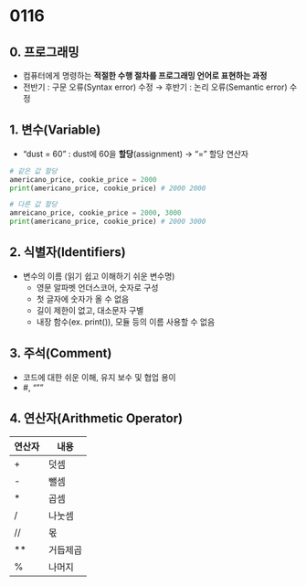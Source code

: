 # 0116

## 0. 프로그래밍

- 컴퓨터에게 명령하는 **적절한 수행 절차를 프로그래밍 언어로 표현하는 과정**
- 전반기 : 구문 오류(Syntax error) 수정 → 후반기 : 논리 오류(Semantic error) 수정

## 1. 변수(Variable)

- “dust = 60” : dust에 60을 ********************************************할당********************************************(assignment) → “=” 할당 연산자

```python
# 같은 값 할당
americano_price, cookie_price = 2000
print(americano_price, cookie_price) # 2000 2000

# 다른 값 할당
amreicano_price, cookie_price = 2000, 3000
print(americano_price, cookie_price) # 2000 3000
```

## 2. 식별자(Identifiers)

- 변수의 이름 (읽기 쉽고 이해하기 쉬운 변수명)
    - 영문 알파벳 언더스코어, 숫자로 구성
    - 첫 글자에 숫자가 올 수 없음
    - 길이 제한이 없고, 대소문자 구별
    - 내장 함수(ex. print()), 모듈 등의 이름 사용할 수 없음

## 3. 주석(Comment)

- 코드에 대한 쉬운 이해, 유지 보수 및 협업 용이
- #, “””

## 4. 연산자(Arithmetic Operator)

| 연산자 | 내용 |
| --- | --- |
| + | 덧셈 |
| - | 뺄셈 |
| * | 곱셈 |
| / | 나눗셈 |
| // | 몫 |
| ** | 거듭제곱 |
| % | 나머지 |